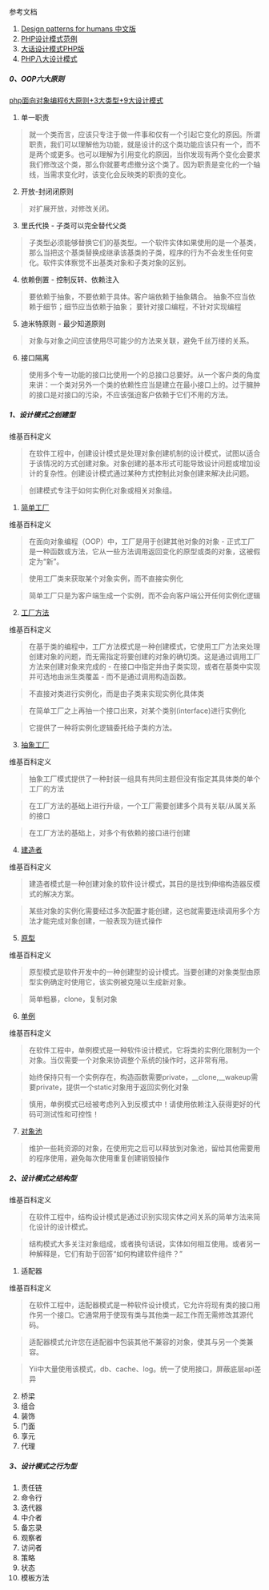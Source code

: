 参考文档
1. [Design patterns for humans 中文版](https://github.com/guanguans/design-patterns-for-humans-cn)
2. [PHP设计模式范例](https://designpatternsphp.readthedocs.io/zh_CN/latest/README.html)
3. [大话设计模式PHP版](https://design-patterns-by-php.hulin.ink/)
4. [PHP八大设计模式](https://blog.csdn.net/flitrue/article/details/52614599)
##### 0、OOP六大原则
[php面向对象编程6大原则+3大类型+9大设计模式](https://blog.csdn.net/wuhuagu_wuhuaguo/article/details/79736735)
1. 单一职责
>就一个类而言，应该只专注于做一件事和仅有一个引起它变化的原因。所谓职责，我们可以理解他为功能，就是设计的这个类功能应该只有一个，而不是两个或更多。也可以理解为引用变化的原因，当你发现有两个变化会要求我们修改这个类，那么你就要考虑撤分这个类了。因为职责是变化的一个轴线，当需求变化时，该变化会反映类的职责的变化。
2. 开放-封闭闭原则
>对扩展开放，对修改关闭。
3. 里氏代换 - 子类可以完全替代父类
>子类型必须能够替换它们的基类型。一个软件实体如果使用的是一个基类，那么当把这个基类替换成继承该基类的子类，程序的行为不会发生任何变化。软件实体察觉不出基类对象和子类对象的区别。
4. 依赖倒置 - 控制反转、依赖注入
>要依赖于抽象，不要依赖于具体。客户端依赖于抽象耦合。
抽象不应当依赖于细节；细节应当依赖于抽象；
要针对接口编程，不针对实现编程
5. 迪米特原则 - 最少知道原则
>对象与对象之间应该使用尽可能少的方法来关联，避免千丝万缕的关系。
6. 接口隔离
>使用多个专一功能的接口比使用一个的总接口总要好。从一个客户类的角度来讲：一个类对另外一个类的依赖性应当是建立在最小接口上的。过于臃肿的接口是对接口的污染，不应该强迫客户依赖于它们不用的方法。

##### 1、设计模式之创建型
维基百科定义
>在软件工程中，创建设计模式是处理对象创建机制的设计模式，试图以适合于该情况的方式创建对象。对象创建的基本形式可能导致设计问题或增加设计的复杂性。创建设计模式通过某种方式控制此对象创建来解决此问题。

>创建模式专注于如何实例化对象或相关对象组。
1. [简单工厂](https://github.com/lpp864019150/givemeanoffer/blob/main/patterns/simpleFactory.php)

维基百科定义
>在面向对象编程（OOP）中，工厂是用于创建其他对象的对象 - 正式工厂是一种函数或方法，它从一些方法调用返回变化的原型或类的对象，这被假定为“新”。

>使用工厂类来获取某个对象实例，而不直接实例化

>简单工厂只是为客户端生成一个实例，而不会向客户端公开任何实例化逻辑
2. [工厂方法](https://github.com/lpp864019150/givemeanoffer/blob/main/patterns/factoryMethod.php)
 
维基百科定义
>在基于类的编程中，工厂方法模式是一种创建模式，它使用工厂方法来处理创建对象的问题，而无需指定将要创建的对象的确切类。这是通过调用工厂方法来创建对象来完成的 - 在接口中指定并由子类实现，或者在基类中实现并可选地由派生类覆盖 - 而不是通过调用构造函数。

>不直接对类进行实例化，而是由子类来实现实例化具体类

>在简单工厂之上再抽一个接口出来，对某个类别(interface)进行实例化

>它提供了一种将实例化逻辑委托给子类的方法。
3. [抽象工厂](https://github.com/lpp864019150/givemeanoffer/blob/main/patterns/abstractFactory.php)

维基百科定义
>抽象工厂模式提供了一种封装一组具有共同主题但没有指定其具体类的单个工厂的方法

> 在工厂方法的基础上进行升级，一个工厂需要创建多个具有关联/从属关系的接口

>在工厂方法的基础上，对多个有依赖的接口进行创建
4. [建造者](https://github.com/lpp864019150/givemeanoffer/blob/main/patterns/builder.php)

维基百科定义
>建造者模式是一种创建对象的软件设计模式，其目的是找到伸缩构造器反模式的解决方案。

> 某些对象的实例化需要经过多次配置才能创建，这也就需要连续调用多个方法才能完成对象创建，一般表现为链式操作
5. [原型](https://github.com/lpp864019150/givemeanoffer/blob/main/patterns/clone.php)

维基百科定义
>原型模式是软件开发中的一种创建型的设计模式。当要创建的对象类型由原型实例确定时使用它，该实例被克隆以生成新对象。

> 简单粗暴，clone，复制对象
6. [单例](https://github.com/lpp864019150/givemeanoffer/blob/main/patterns/singleton.php)

维基百科定义
>在软件工程中，单例模式是一种软件设计模式，它将类的实例化限制为一个对象。当仅需要一个对象来协调整个系统的操作时，这非常有用。

> 始终保持只有一个实例存在，构造函数需要private，__clone,__wakeup需要private，提供一个static对象用于返回实例化对象

>慎用，单例模式已经被考虑列入到反模式中！请使用依赖注入获得更好的代码可测试性和可控性！
7. [对象池](https://github.com/lpp864019150/givemeanoffer/blob/main/patterns/pool.php)
> 维护一些耗资源的对象，在使用完之后可以释放到对象池，留给其他需要用的程序使用，避免每次使用重复创建销毁操作
##### 2、设计模式之结构型
维基百科定义
>在软件工程中，结构设计模式是通过识别实现实体之间关系的简单方法来简化设计的设计模式。

>结构模式大多关注对象组成，或者换句话说，实体如何相互使用。或者另一种解释是，它们有助于回答“如何构建软件组件？”
1. 适配器

维基百科定义
>在软件工程中，适配器模式是一种软件设计模式，它允许将现有类的接口用作另一个接口。它通常用于使现有类与其他类一起工作而无需修改其源代码。

>适配器模式允许您在适配器中包装其他不兼容的对象，使其与另一个类兼容。

>Yii中大量使用该模式，db、cache、log。统一了使用接口，屏蔽底层api差异
2. 桥梁
3. 组合
4. 装饰
5. 门面
6. 享元
7. 代理

##### 3、设计模式之行为型
1. 责任链
2. 命令行
3. 迭代器
4. 中介者
5. 备忘录
6. 观察者
7. 访问者
8. 策略
9. 状态
10. 模板方法